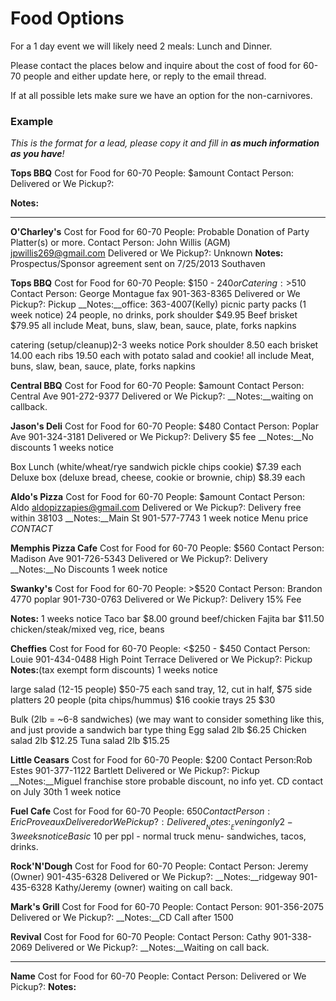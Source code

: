 Food Options
====

For a 1 day event we will likely need 2 meals: Lunch and Dinner.

Please contact the places below and inquire about the cost of food for 60-70 people and either update here, or reply to the email thread.

If at all possible lets make sure we have an option for the non-carnivores.


### Example

_This is the format for a lead, please copy it and fill in __as much information as you have__!_

__Tops BBQ__
Cost for Food for 60-70 People: $amount
Contact Person:
Delivered or We Pickup?:

__Notes:__

---

__O'Charley's__
Cost for Food for 60-70 People: Probable Donation of Party Platter(s) or more.
Contact Person: John Willis (AGM) jpwillis269@gmail.com
Delivered or We Pickup?: Unknown
__Notes:__ Prospectus/Sponsor agreement sent on 7/25/2013
Southaven


__Tops BBQ__
Cost for Food for 60-70 People: $150 - $240 or Catering: >$510 
Contact Person: George Montague fax 901-363-8365
Delivered or We Pickup?: Pickup
__Notes:__office: 363-4007(Kelly) 
picnic party packs (1 week notice)
24 people, no drinks,
pork shoulder $49.95
Beef brisket $79.95
all include
Meat, buns, slaw, bean, sauce, plate, forks napkins

catering (setup/cleanup)2-3 weeks notice
Pork shoulder 8.50 each
brisket 14.00 each
ribs 19.50 each with potato salad and cookie!
all include
Meat, buns, slaw, bean, sauce, plate, forks napkins


__Central BBQ__
Cost for Food for 60-70 People: $amount
Contact Person: Central Ave 901-272-9377
Delivered or We Pickup?:
__Notes:__waiting on callback.


__Jason's Deli__
Cost for Food for 60-70 People: $480
Contact Person: Poplar Ave 901-324-3181
Delivered or We Pickup?: Delivery $5 fee
__Notes:__No discounts
1 weeks notice

Box Lunch (white/wheat/rye sandwich pickle chips cookie) $7.39 each
Deluxe box (deluxe bread, cheese, cookie or brownie, chip) $8.39 each


__Aldo's Pizza__
Cost for Food for 60-70 People: $amount
Contact Person: Aldo aldopizzapies@gmail.com
Delivered or We Pickup?: Delivery free within 38103
__Notes:__Main St 901-577-7743
1 week notice
Menu price
*CONTACT* 


__Memphis Pizza Cafe__
Cost for Food for 60-70 People: $560
Contact Person: Madison Ave 901-726-5343
Delivered or We Pickup?: Delivery
__Notes:__No Discounts
1 week notice


__Swanky's__
Cost for Food for 60-70 People: >$520
Contact Person: Brandon 4770 poplar 901-730-0763
Delivered or We Pickup?: Delivery 15% Fee

__Notes:__
1 weeks notice
Taco bar $8.00 ground beef/chicken
Fajita bar $11.50 chicken/steak/mixed veg, rice, beans


__Cheffies__
Cost for Food for 60-70 People: <$250 - $450
Contact Person: Louie 901-434-0488 High Point Terrace 
Delivered or We Pickup?: Pickup
__Notes:__(tax exempt form discounts)
1 weeks notice

large salad (12-15 people) $50-75 each
sand tray, 12, cut in half, $75
side platters
20 people (pita chips/hummus) $16
cookie trays 25 $30

Bulk (2lb = ~6-8 sandwiches) (we may want to consider something like this, and just provide a sandwich bar type thing
Egg salad 2lb $6.25
Chicken salad 2lb $12.25
Tuna salad 2lb $15.25


__Little Ceasars__
Cost for Food for 60-70 People: $200
Contact Person:Rob Estes 901-377-1122 Bartlett
Delivered or We Pickup?: Pickup
__Notes:__Miguel franchise store
probable discount, no info yet. CD contact on July 30th
1 week notice


__Fuel Cafe__
Cost for Food for 60-70 People: $650
Contact Person:Eric Proveaux
Delivered or We Pickup?: Delivered
__Notes:__Evening only
2-3 weeks notice
Basic ~$10 per ppl - normal truck menu- sandwiches, tacos, drinks.


__Rock'N'Dough__
Cost for Food for 60-70 People:
Contact Person: Jeremy (Owner) 901-435-6328
Delivered or We Pickup?:
__Notes:__ridgeway 901-435-6328 Kathy/Jeremy (owner)
waiting on call back.


__Mark's Grill__
Cost for Food for 60-70 People:
Contact Person: 901-356-2075
Delivered or We Pickup?:
__Notes:__CD Call after 1500


__Revival__
Cost for Food for 60-70 People:
Contact Person: Cathy 901-338-2069
Delivered or We Pickup?:
__Notes:__Waiting on call back.


---

__Name__
Cost for Food for 60-70 People:
Contact Person:
Delivered or We Pickup?:
__Notes:__



